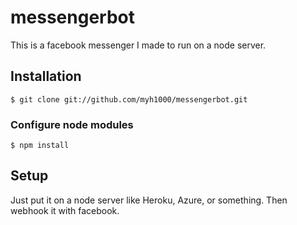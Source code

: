 # messengerbot

This is a facebook messenger I made to run on a node server.

## Installation

```
$ git clone git://github.com/myh1000/messengerbot.git
```

### Configure node modules

```
$ npm install
```

## Setup

Just put it on a node server like Heroku, Azure, or something. Then webhook it with facebook.
